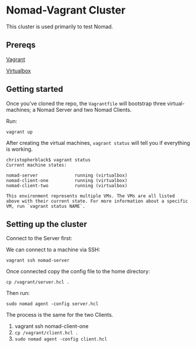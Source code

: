 # Nomad-Vagrant Cluster

This cluster is used primarily to test Nomad.

## Prereqs

[Vagrant](https://www.vagrantup.com/)

[Virtualbox](https://www.virtualbox.org/)


## Getting started

Once you've cloned the repo, the ```Vagrantfile``` will bootstrap three virtual-machines; a Nomad Server and two Nomad Clients.

Run:

```vagrant up```

After creating the virtual machines, ```vagrant status``` will tell you if everything is working.

```
christopherblack$ vagrant status
Current machine states:

nomad-server              running (virtualbox)
nomad-client-one          running (virtualbox)
nomad-client-two          running (virtualbox)

This environment represents multiple VMs. The VMs are all listed
above with their current state. For more information about a specific
VM, run `vagrant status NAME`.
```


## Setting up the cluster

Connect to the Server first:


We can connect to a machine via SSH:

```vagrant ssh nomad-server```

Once connected copy the config file to the home directory:

`cp /vagrant/server.hcl .`

Then run:

`sudo nomad agent -config server.hcl`

The process is the same for the two Clients.

1. vagrant ssh nomad-client-one
2. `cp /vagrant/client.hcl .`
3. `sudo nomad agent -config client.hcl`

